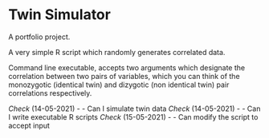 Twin Simulator
==============

A portfolio project.

A very simple R script which randomly generates correlated data.

Command line executable, accepts two arguments which designate the correlation between two pairs of variables,
which you can think of the monozygotic (identical twin) and dizygotic (non identical twin) pair correlations
respectively.

*Check* (14-05-2021) - - Can I simulate twin data
*Check* (14-05-2021) - - Can I write executable R scripts
*Check* (15-05-2021) - - Can modify the script to accept input



